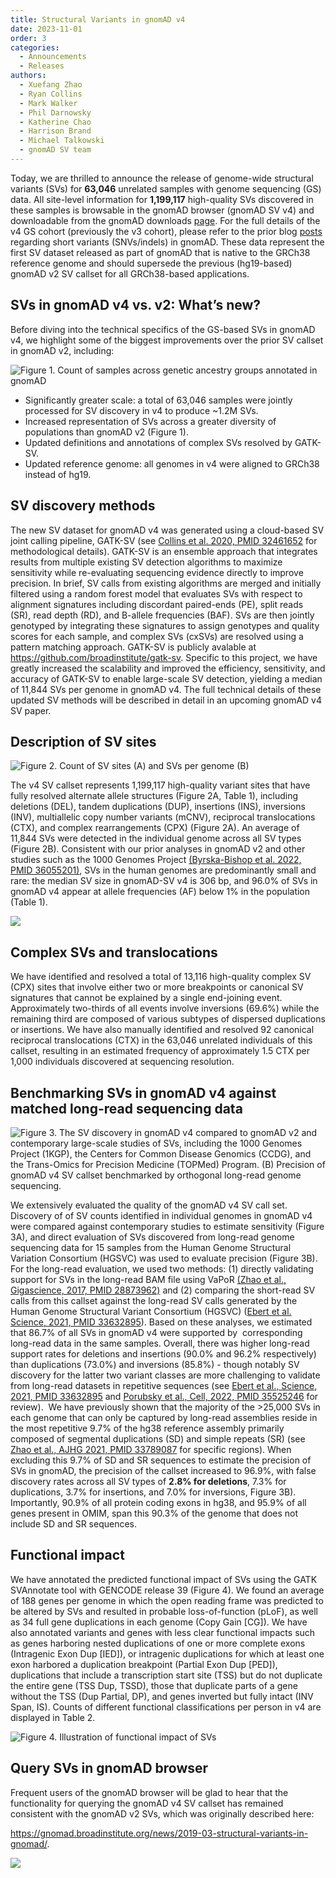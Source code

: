 ```yaml
---
title: Structural Variants in gnomAD v4
date: 2023-11-01
order: 3
categories:
  - Announcements
  - Releases
authors:
  - Xuefang Zhao
  - Ryan Collins
  - Mark Walker
  - Phil Darnowsky
  - Katherine Chao
  - Harrison Brand
  - Michael Talkowski
  - gnomAD SV team
---
```

Today, we are thrilled to announce the release of genome-wide structural variants (SVs) for **63,046** unrelated samples with genome sequencing (GS) data. All site-level information for **1,199,117** high-quality SVs discovered in these samples is browsable in the gnomAD browser (gnomAD SV v4) and downloadable from the gnomAD downloads [page](https://gnomad.broadinstitute.org/downloads#v4-structural-variants). For the full details of the v4 GS cohort (previously the v3 cohort), please refer to the prior blog [posts](https://gnomad.broadinstitute.org/news/2020-10-gnomad-v3-1/) regarding short variants (SNVs/indels) in gnomAD. These data represent the first SV dataset released as part of gnomAD that is native to the GRCh38 reference genome and should supersede the previous (hg19-based) gnomAD v2 SV callset for all GRCh38-based applications.

## SVs in gnomAD v4 vs. v2: What’s new?

Before diving into the technical specifics of the GS-based SVs in gnomAD v4, we highlight some of the biggest improvements over the prior SV callset in gnomAD v2, including: 

![Figure 1. Count of samples across genetic ancestry groups annotated in gnomAD](../images/blogpostfig1.png "Figure 1. Count of samples across genetic ancestry groups annotated in gnomAD")

* Significantly greater scale: a total of 63,046 samples were jointly processed for SV discovery in v4 to produce ~1.2M SVs. 
* Increased representation of SVs across a greater diversity of populations than gnomAD v2 (Figure 1).
* Updated definitions and annotations of complex SVs resolved by GATK-SV. 
* Updated reference genome: all genomes in v4 were aligned to GRCh38 instead of hg19.

## SV discovery methods

The new SV dataset for gnomAD v4 was generated using a cloud-based SV joint calling pipeline, GATK-SV (see [Collins et al. 2020, PMID 32461652](https://pubmed.ncbi.nlm.nih.gov/32461652/) for methodological details). GATK-SV is an ensemble approach that integrates results from multiple existing SV detection algorithms to maximize sensitivity while re-evaluating sequencing evidence directly to improve precision. In brief, SV calls from existing algorithms are merged and initially filtered using a random forest model that evaluates SVs with respect to alignment signatures including discordant paired-ends (PE), split reads (SR), read depth (RD), and B-allele frequencies (BAF). SVs are then jointly genotyped by integrating these signatures to assign genotypes and quality scores for each sample, and complex SVs (cxSVs) are resolved using a pattern matching approach. GATK-SV is publicly avalable at <https://github.com/broadinstitute/gatk-sv>. Specific to this project, we have greatly increased the scalability and improved the efficiency, sensitivity, and accuracy of GATK-SV to enable large-scale SV detection, yielding a median of 11,844 SVs per genome in gnomAD v4. The full technical details of these updated SV methods will be described in detail in an upcoming gnomAD v4 SV paper.

## Description of SV sites

![](../images/blogpostfig2.png "Figure 2. Count of SV sites (A) and SVs per genome (B)")

The v4 SV callset represents 1,199,117 high-quality variant sites that have fully resolved alternate allele structures (Figure 2A, Table 1), including deletions (DEL), tandem duplications (DUP), insertions (INS), inversions (INV), multiallelic copy number variants (mCNV), reciprocal translocations (CTX), and complex rearrangements (CPX) (Figure 2A). An average of 11,844 SVs were detected in the individual genome across all SV types (Figure 2B). Consistent with our prior analyses in gnomAD v2 and other studies such as the 1000 Genomes Project [(](https://paperpile.com/c/KfhVWM/raxz)[Byrska-Bishop et al. 2022, PMID 36055201](https://pubmed.ncbi.nlm.nih.gov/36055201/)[)](https://paperpile.com/c/KfhVWM/raxz), SVs in the human genomes are predominantly small and rare: the median SV size in gnomAD-SV v4 is 306 bp, and 96.0% of SVs in gnomAD v4 appear at allele frequencies (AF) below 1% in the population (Table 1). 

![](../images/blogpostfig3.jpg)

## Complex SVs and translocations

We have identified and resolved a total of 13,116 high-quality complex SV (CPX) sites that involve either two or more breakpoints or canonical SV signatures that cannot be explained by a single end-joining event. Approximately two-thirds of all events involve inversions (69.6%) while the remaining third are composed of various subtypes of dispersed duplications or insertions. We have also manually identified and resolved 92 canonical reciprocal translocations (CTX) in the 63,046 unrelated individuals of this callset, resulting in an estimated frequency of approximately 1.5 CTX per 1,000 individuals discovered at sequencing resolution. 

## Benchmarking SVs in gnomAD v4 against matched long-read sequencing data

![](../images/blogpostfig4.jpg "Figure 3. The SV discovery in gnomAD v4 compared to gnomAD v2 and contemporary large-scale studies of SVs, including the 1000 Genomes Project (1KGP), the Centers for Common Disease Genomics (CCDG), and the Trans-Omics for Precision Medicine (TOPMed) Program. (B) Precision of gnomAD v4 SV callset benchmarked by orthogonal long-read genome sequencing.")

We extensively evaluated the quality of the gnomAD v4 SV call set. Discovery of of SV counts identified in individual genomes in gnomAD v4 were compared against contemporary studies to estimate sensitivity (Figure 3A), and direct evaluation of SVs discovered from long-read genome sequencing data for 15 samples from the Human Genome Structural Variation Consortium (HGSVC) was used to evaluate precision (Figure 3B). For the long-read evaluation, we used two methods: (1) directly validating support for SVs in the long-read BAM file using VaPoR [(Zhao et al., Gigascience, 2017, PMID 28873962)](https://pubmed.ncbi.nlm.nih.gov/28873962/) and (2) comparing the short-read SV calls from this callset against the long-read SV calls generated by the Human Genome Structural Variant Consortium (HGSVC) ([Ebert et al. Science, 2021, PMID 33632895](https://pubmed.ncbi.nlm.nih.gov/33632895/)). Based on these analyses, we estimated that 86.7% of all SVs in gnomAD v4 were supported by  corresponding long-read data in the same samples. Overall, there was higher long-read support rates for deletions and insertions (90.0% and 96.2% respectively) than duplications (73.0%) and inversions (85.8%) - though notably SV discovery for the latter two variant classes are more challenging to validate  from long-read datasets in repetitive sequences (see [Ebert et al., Science, 2021, PMID 33632895](https://pubmed.ncbi.nlm.nih.gov/33632895/) and [Porubsky et al., Cell, 2022, PMID 35525246](https://pubmed.ncbi.nlm.nih.gov/35525246/) for review).  We have previously shown that the majority of the >25,000 SVs in each genome that can only be captured by long-read assemblies reside in the most repetitive 9.7% of the hg38 reference assembly primarily composed of segmental duplications (SD) and simple repeats (SR) (see [Zhao et al., AJHG 2021, PMID 33789087](https://pubmed.ncbi.nlm.nih.gov/33789087/) for specific regions). When excluding this 9.7% of SD and SR sequences to estimate the precision of SVs in gnomAD, the precision of the callset increased to 96.9%, with false discovery rates across all SV types of **2.8% for deletions**, 7.3% for duplications, 3.7% for insertions, and 7.0% for inversions, Figure 3B). Importantly, 90.9% of all protein coding exons in hg38, and 95.9% of all genes present in OMIM, span this 90.3% of the genome that does not include SD and SR sequences. 

## Functional impact

We have annotated the predicted functional impact of SVs using the GATK SVAnnotate tool with GENCODE release 39 (Figure 4). We found an average of 188 genes per genome in which the open reading frame was predicted to be altered by SVs and resulted in probable loss-of-function (pLoF), as well as 34 full gene duplications in each genome (Copy Gain \[CG]). We have also annotated variants and genes with less clear functional impacts such as genes harboring nested duplications of one or more complete exons (Intragenic Exon Dup \[IED]), or intragenic duplications for which at least one exon harbored a duplication breakpoint (Partial Exon Dup \[PED]), duplications that include a transcription start site (TSS) but do not duplicate the entire gene (TSS Dup, TSSD), those that duplicate parts of a gene without the TSS (Dup Partial, DP), and genes inverted but fully intact (INV Span, IS). Counts of different functional classifications per person in v4 are displayed in Table 2. 

![](../images/blogpostfig4.jpg "Figure 4. Illustration of functional impact of SVs")

## Query SVs in gnomAD browser

Frequent users of the gnomAD browser will be glad to hear that the functionality for querying the gnomAD v4 SV callset has remained consistent with the gnomAD v2 SVs, which was originally described here:

<https://gnomad.broadinstitute.org/news/2019-03-structural-variants-in-gnomad/>.

![](../images/blogposttable2.jpg)